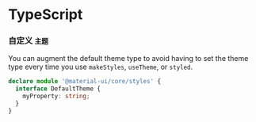 # TypeScript

### 自定义 `主题`

You can augment the default theme type to avoid having to set the theme type every time you use `makeStyles`, `useTheme`, or `styled`.

```typescript
declare module '@material-ui/core/styles' {
  interface DefaultTheme {
    myProperty: string;
  }
}
```